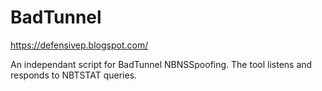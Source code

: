 # BadTunnel
https://defensivep.blogspot.com/

An independant script for BadTunnel NBNSSpoofing.
The tool listens and responds to NBTSTAT queries.

